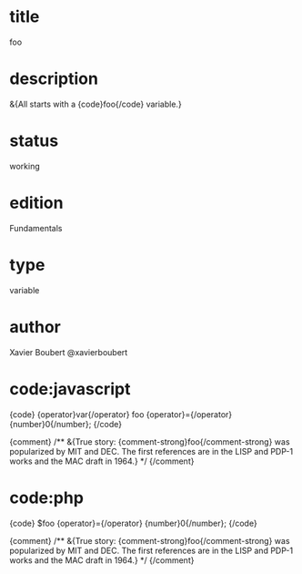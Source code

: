 # title

foo

# description

&{All starts with a {code}foo{/code} variable.}

# status

working

# edition

Fundamentals

# type

variable

# author

Xavier Boubert @xavierboubert

# code:javascript

{code}
{operator}var{/operator} foo {operator}={/operator} {number}0{/number};
{/code}

{comment}
/**
&{True story: {comment-strong}foo{/comment-strong} was popularized by MIT and DEC. The first references are in the LISP and PDP-1 works and the MAC draft in 1964.}
*/
{/comment}

# code:php

{code}
$foo {operator}={/operator} {number}0{/number};
{/code}

{comment}
/**
&{True story: {comment-strong}foo{/comment-strong} was popularized by MIT and DEC. The first references are in the LISP and PDP-1 works and the MAC draft in 1964.}
*/
{/comment}